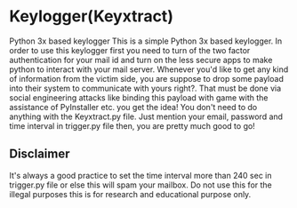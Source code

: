 # Keylogger(Keyxtract)
Python 3x based keylogger
This is a simple Python 3x based keylogger. In order to use this keylogger first you need to turn of the two factor authentication for your mail
id and turn on the less secure apps to make python to interact with your mail server.
Whenever you'd like to get any kind of information from the victim side, you are suppose to drop some payload into their system 
to communicate with yours right?. That must be done via social engineering attacks like binding this payload with game with the assistance of PyInstaller etc.
you get the idea!
You don't need to do anything with the Keyxtract.py file. Just mention your email, password and time interval in trigger.py file then, you are pretty much good to go!
## Disclaimer
It's always a good practice to set the time interval more than 240 sec in trigger.py file or else this will spam your mailbox.
Do not use this for the illegal purposes this is for research and educational purpose only.

